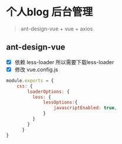 # 个人blog 后台管理

> ant-design-vue + vue + axios
## ant-design-vue
- [x] 依赖 less-loader 所以需要下载less-loader
- [x] 修改 vue.config.js
```js
module.exports = {
    css: {
        loaderOptions: {
          less: {
              lessOptions:{
                  javascriptEnabled: true,
              }
          }
        }
      }
}
```